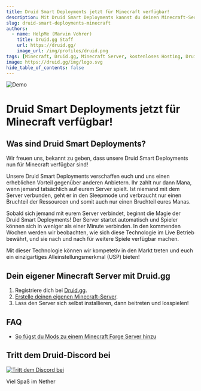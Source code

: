 ```yaml
---
title: Druid Smart Deployments jetzt für Minecraft verfügbar!  
description: Mit Druid Smart Deployments kannst du deinen Minecraft-Server effizient verwalten, indem nur dann Ressourcen genutzt werden, wenn Spieler online sind. Spare Kosten und genieße eine nahtlose Automatisierung!  
slug: druid-smart-deployments-minecraft  
authors:  
  - name: HelpMe (Marvin Vohrer)  
    title: Druid.gg Staff  
    url: https://druid.gg/  
    image_url: /img/profiles/druid.png  
tags: [Minecraft, Druid.gg, Minecraft Server, kostenloses Hosting, Druid Smart Deployments, Pay as You Play, Only Pay When You Play, Kostenloser Minecraft Server]  
image: https://druid.gg/img/logo.svg  
hide_table_of_contents: false  
---  
```

![Demo](\img\blog\druid_smart_deploy\smart_deploy_demo.gif)

# Druid Smart Deployments jetzt für Minecraft verfügbar!

## Was sind Druid Smart Deployments?

Wir freuen uns, bekannt zu geben, dass unsere Druid Smart Deployments nun für Minecraft verfügbar sind!

Unsere Druid Smart Deployments verschaffen euch und uns einen erheblichen Vorteil gegenüber anderen Anbietern. Ihr zahlt nur dann Mana, wenn jemand tatsächlich auf eurem Server spielt. Ist niemand mit dem Server verbunden, geht er in den Sleepmode und verbraucht nur einen Bruchteil der Ressourcen und somit auch nur einen Bruchteil eures Manas.

Sobald sich jemand mit eurem Server verbindet, beginnt die Magie der Druid Smart Deployments! Der Server startet automatisch und Spieler können sich in weniger als einer Minute verbinden. In den kommenden Wochen werden wir beobachten, wie sich diese Technologie im Live Betrieb bewährt, und sie nach und nach für weitere Spiele verfügbar machen.

Mit dieser Technologie können wir kompetetiv in den Markt treten und euch ein einzigartiges Alleinstellungsmerkmal (USP) bieten!

## Dein eigener Minecraft Server mit Druid.gg

1. Registriere dich bei [Druid.gg](https://app.druid.gg/signup).  
2. [Erstelle deinen eigenen Minecraft-Server](https://app.druid.gg/summon).  
3. Lass den Server sich selbst installieren, dann beitreten und losspielen!

## FAQ  

- [So fügst du Mods zu einem Minecraft Forge Server hinzu](https://docs.druid.gg/guides/gameservers/minecraft)  

## Tritt dem Druid-Discord bei  
[![Tritt dem Discord bei](/img/discord.png)](https://discord.com/invite/UUXpmx24ua)

Viel Spaß im Nether
